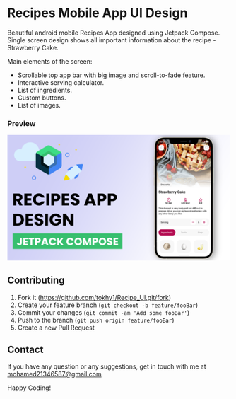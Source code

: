 # Recipes Mobile App UI Design

Beautiful android mobile Recipes App designed using Jetpack Compose. Single screen design shows all important information about the recipe - Strawberry Cake.

Main elements of the screen:
- Scrollable top app bar with big image and scroll-to-fade feature.
- Interactive serving calculator.
- List of ingredients.
- Custom buttons.
- List of images.

### Preview

![App UI](screenshots/screenshot.png)


## Contributing

1. Fork it (<https://github.com/tokhy1/Recipe_UI.git/fork>)
2. Create your feature branch (`git checkout -b feature/fooBar`)
3. Commit your changes (`git commit -am 'Add some fooBar'`)
4. Push to the branch (`git push origin feature/fooBar`)
5. Create a new Pull Request


## Contact 
If you have any question or any suggestions, get in touch with me at mohamed21346587@gmail.com


Happy Coding!
